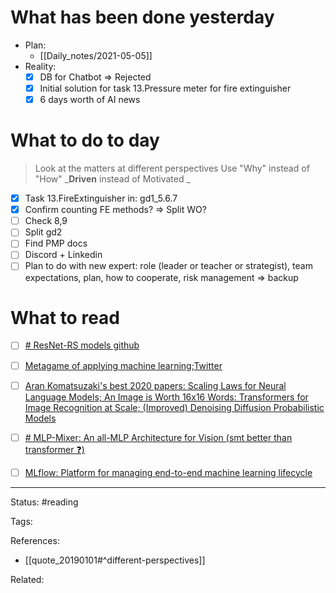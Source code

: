 # What has been done yesterday
- Plan:
	- [[Daily_notes/2021-05-05]]
- Reality:
	- [x] DB for Chatbot => Rejected
	- [x] Initial solution for task 13.Pressure meter for fire extinguisher
	- [x] 6 days worth of AI news

# What to do to day
>Look at the matters at different perspectives
>Use "Why" instead of "How"
>_**Driven** instead of Motivated _
>
>
>

- [x] Task 13.FireExtinguisher in: gd1_5.6.7
- [x] Confirm counting FE methods? => Split WO?
- [ ] Check 8,9
- [ ] Split gd2
- [ ] Find PMP docs
- [ ] Discord + Linkedin
- [ ] Plan to do with new expert: role (leader or teacher or strategist), team expectations, plan, how to cooperate, risk management => backup

# What to read

- [ ] [# ResNet-RS models github](https://github.com/rwightman/pytorch-image-models/pull/554)
- [ ] [Metagame of applying machine learning](https://eugeneyan.com/writing/machine-learning-metagame/);[Twitter](https://twitter.com/eugeneyan/status/1389732574289874949?s=1001)
- [ ] [Aran Komatsuzaki's best 2020 papers: Scaling Laws for Neural Language Models;  An Image is Worth 16x16 Words: Transformers for Image Recognition at Scale; (Improved) Denoising Diffusion Probabilistic Models](https://twitter.com/arankomatsuzaki/status/1388206521318842368?s=1001)
- [ ] [# MLP-Mixer: An all-MLP Architecture for Vision (smt better than transformer ❓)](https://arxiv.org/abs/2105.01601)
- [ ] [MLflow: Platform for managing end-to-end machine learning lifecycle](https://www.mlflow.org/docs/latest/index.html)



---
Status: #reading

Tags: 

References:
- [[quote_20190101#^different-perspectives]]

Related: 
